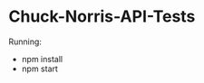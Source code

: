 # Chuck-Norris-API-Tests
<!-- Uses Chuck Norris API from api.chucknorris.io -->

Running:
<ul>
<li>npm install</li>
<li>npm start</li>
</ul>
